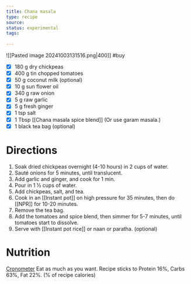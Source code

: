 ```yaml
---
title: Chana masala
type: recipe
source: 
status: experimental
tags:
  
---
```

![[Pasted image 20241003131516.png|400]]
#buy
- [x] 180 g dry chickpeas
- [x] 400 g tin chopped tomatoes
- [x] 50 g coconut milk (optional)
- [x] 10 g sun flower oil
- [x] 340 g raw onion
- [x] 5 g raw garlic
- [x] 5 g fresh ginger
- [x] 1 tsp salt
- [x] 1 Tbsp [[Chana masala spice blend]] (Or use garam masala.)
- [x] 1 black tea bag (optional)
# Directions
1. Soak dried chickpeas overnight (4-10 hours) in 2 cups of water.
2. Sauté onions for 5 minutes, until translucent.
3. Add garlic and ginger, and cook for 1 min.
4. Pour in 1 ½ cups of water.
5. Add chickpeas, salt, and tea.
6. Cook in an [[Instant pot]] on high pressure for 35 minutes, then do [[NPR]] for 10-20 minutes.
7. Remove the tea bag.
8. Add the tomatoes and spice blend, then simmer for 5-7 minutes, until tomatoes start to dissolve.
9. Serve with [[Instant pot rice]] or naan or paratha. (optional)
# Nutrition
[Cronometer](https://cronometer.com/#custom-meals)
Eat as much as you want.
Recipe sticks to Protein 16%, Carbs 63%, Fat 22%. (% of recipe calories)